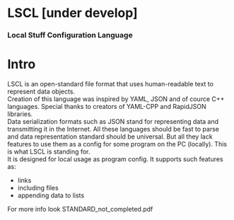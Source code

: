 # LSCL [under develop]
### Local Stuff Configuration Language
# Intro
LSCL is an open-standard file format that uses human-readable text to represent data objects.  
Creation of this language was inspired by YAML, JSON and of cource C++ languages. Special thanks to creators of YAML-CPP and RapidJSON libraries.  
Data serialization formats such as JSON stand for representing data and transmitting it in the Internet. All these languages should be fast to parse and data representation standard should be universal. But all they lack features to use them as a config for some program on the PC (locally). This is what LSCL is standing for.  
It is designed for local usage as program config. It supports such features as:  
- links  
- including files  
- appending data to lists  
  
For more info look STANDARD_not_completed.pdf  
